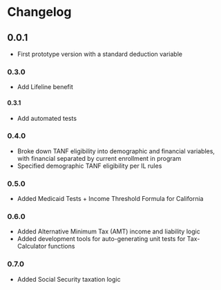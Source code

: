 # Changelog

## 0.0.1

* First prototype version with a standard deduction variable

### 0.3.0

* Add Lifeline benefit

#### 0.3.1

* Add automated tests

### 0.4.0

* Broke down TANF eligibility into demographic and financial variables, with financial separated by current enrollment in program
* Specified demographic TANF eligibility per IL rules

### 0.5.0

* Added Medicaid Tests + Income Threshold Formula for California 

### 0.6.0

* Added Alternative Minimum Tax (AMT) income and liability logic
* Added development tools for auto-generating unit tests for Tax-Calculator functions

### 0.7.0

* Added Social Security taxation logic
